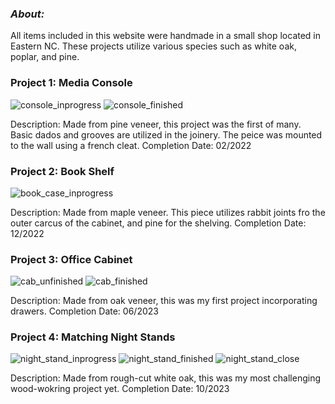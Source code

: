 ### _About:_
All items included in this website were handmade in a small shop located in Eastern NC. These projects utilize various species such as white oak, poplar, and pine. 

### **Project 1: Media Console**
![console_inprogress](https://github.com/Carson2001/Custom-Furniture/assets/154708874/842a3c14-5f28-404e-a6e3-21b896ef3681)
![console_finished](https://github.com/Carson2001/Custom-Furniture/assets/154708874/daea4419-5bfd-49e5-885c-b7bb9a5dc757)

Description: Made from pine veneer, this project was the first of many. Basic dados and grooves are utilized in the joinery. The peice was mounted to the wall using a french cleat. 
Completion Date: 02/2022

### **Project 2: Book Shelf**
![book_case_inprogress](https://github.com/Carson2001/Custom-Furniture/assets/154708874/776f8b7d-0568-485c-9b51-6e00b970c585)

Description: Made from maple veneer. This piece utilizes rabbit joints fro the outer carcus of the cabinet, and pine for the shelving. 
Completion Date: 12/2022

### **Project 3: Office Cabinet**
![cab_unfinished](https://github.com/Carson2001/Custom-Furniture/assets/154708874/dbad4238-0012-4051-84f8-94f1a4276a8c)
![cab_finished](https://github.com/Carson2001/Custom-Furniture/assets/154708874/864a1e6e-d3df-4912-bc9c-7fb31605f447)

Description:  Made from oak veneer, this was my first project incorporating drawers. 
Completion Date: 06/2023

### **Project 4: Matching Night Stands**
![night_stand_inprogress](https://github.com/Carson2001/Custom-Furniture/assets/154708874/37ccb073-4d68-4d24-a730-18674bedcca2)
![night_stand_finished](https://github.com/Carson2001/Custom-Furniture/assets/154708874/dd8d9057-a785-42d0-a262-64a8a3a26766)
![night_stand_close](https://github.com/Carson2001/Custom-Furniture/assets/154708874/2765cfb9-9204-4347-892f-8ce6edc28575)

Description:  Made from rough-cut white oak, this was my most challenging wood-wokring project yet. 
Completion Date: 10/2023
